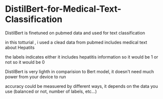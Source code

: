 # DistilBert-for-Medical-Text-Classification
DistilBert is finetuned on pubmed data and used for text classification

in this totturial , i used a clead data from pubmed includes medical text about Hepatits

the labels indicates either it includes hepatitis information so it would be 1 or not so it would be 0

DistilBert is very lighth in comparision to Bert model, it doesn't need much power from your device to run 

accuracy could be measuered by different ways, it depends on the data you use (balanced or not, number of labels, etc...)
